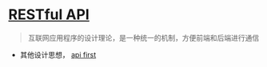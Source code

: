 # [RESTful API](http://www.ruanyifeng.com/blog/2014/05/restful_api.html)

> 互联网应用程序的设计理论，是一种统一的机制，方便前端和后端进行通信

* 其他设计思想， [api first](http://www.ruanyifeng.com/blog/2014/05/restful_api.html)
